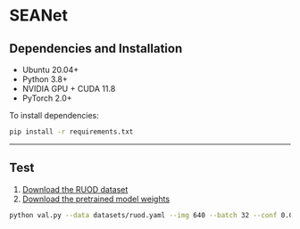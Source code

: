 # SEANet
## Dependencies and Installation

- Ubuntu 20.04+
- Python 3.8+
- NVIDIA GPU + CUDA 11.8
- PyTorch 2.0+

To install dependencies:
```bash
pip install -r requirements.txt
```
---

## Test

1. [Download the RUOD dataset]([#](https://pan.baidu.com/s/1LXjDZVntddsdlE5-lcS0-w?pwd=5pbd))  
2. [Download the pretrained model weights]([#](https://pan.baidu.com/s/1FOB0TxJ0h5EDfhdKGDM9AQ?pwd=nyp6))  


```bash
python val.py --data datasets/ruod.yaml --img 640 --batch 32 --conf 0.001 --iou 0.7 --device 0 --weights final/weights/best.pt
```

